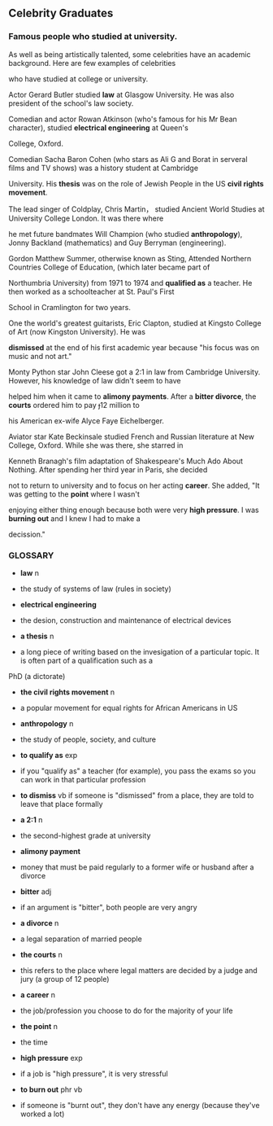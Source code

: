 ## Celebrity Graduates 
### Famous people who studied at university.

As well as being artistically talented, some celebrities have an academic background. Here are few examples of celebrities

who have studied at college or university.

Actor Gerard Butler studied **law** at Glasgow University. He was also president of the school's law society.

Comedian and actor Rowan Atkinson (who's famous for his Mr Bean character), studied **electrical engineering** at Queen's 

College, Oxford.

Comedian Sacha Baron Cohen (who stars as Ali G and Borat in serveral films and TV shows) was a history student at Cambridge

University. His **thesis** was on the role of Jewish People in the US **civil rights movement**.

The lead singer of Coldplay, Chris Martin， studied Ancient World Studies at University College London. It was there where

he met future bandmates Will Champion (who studied **anthropology**), Jonny Backland (mathematics) and Guy Berryman (engineering). 

Gordon Matthew Summer, otherwise known as Sting, Attended Northern Countries College of Education, (which later became part of 

Northumbria University) from 1971 to 1974 and **qualified as** a teacher. He then worked as a schoolteacher at St. Paul's First 

School in Cramlington for two years.

One the world's greatest guitarists, Eric Clapton, studied at Kingsto College of Art (now Kingston University). He was 

**dismissed** at the end of his first academic year because "his focus was on music and not art."

Monty Python star John Cleese got a 2:1 in law from Cambridge University. However, his knowledge of law didn't seem to have 

helped him when it came to **alimony payments**. After a **bitter divorce**, the **courts** ordered him to pay ɟ12 million to 

his American ex-wife Alyce Faye Eichelberger.

Aviator star Kate Beckinsale studied French and Russian literature at New College, Oxford. While she was there, she starred in

Kenneth Branagh's film adaptation of Shakespeare's Much Ado About Nothing. After spending her third year in Paris, she decided

not to return to university and to focus on her acting **career**. She added, "It was getting to the **point** where I wasn't 

enjoying either thing enough because both were very **high pressure**. I was **burning out** and I knew I had to make a 

decission."

### GLOSSARY

+ **law** n
- the study of systems of law (rules in society)

+ **electrical engineering**
- the desion, construction and maintenance of electrical devices

+ **a thesis** n
- a long piece of writing based on the invesigation of a particular topic. It is often part of a qualification such as a 

PhD (a dictorate)

+ **the civil rights movement** n
- a popular movement for equal rights for African Americans in US

+ **anthropology** n
- the study of people, society, and culture

+ **to qualify as** exp
- if you "qualify as" a teacher (for example), you pass the exams so you can work in that particular profession

+ **to dismiss** vb
if someone is "dismissed" from a place, they are told to leave that place formally

+ **a 2:1** n
- the second-highest grade at university

+ **alimony payment**
- money that must be paid regularly to a former wife or husband after a divorce

+ **bitter** adj
- if an argument is "bitter", both people are very angry

+ **a divorce** n
- a legal separation of married people

+ **the courts** n
- this refers to the place where legal matters are decided by a judge and jury (a group of 12 people)

+ **a career** n
- the job/profession you choose to do for the majority of your life

+ **the point** n
- the time

+ **high pressure** exp
- if a job is "high pressure", it is very stressful

+ **to burn out** phr vb
- if someone is "burnt out", they don't have any energy (because they've worked a lot)


